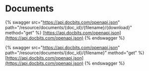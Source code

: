 # Documents

{% swagger src="https://api.docbits.com/openapi.json" path="/resource/documents/{doc_id}/{filename}/{download}" method="get" %}
[https://api.docbits.com/openapi.json](https://api.docbits.com/openapi.json)
{% endswagger %}

{% swagger src="https://api.docbits.com/openapi.json" path="/resource/documents/{doc_id}/{filename}" method="get" %}
[https://api.docbits.com/openapi.json](https://api.docbits.com/openapi.json)
{% endswagger %}
